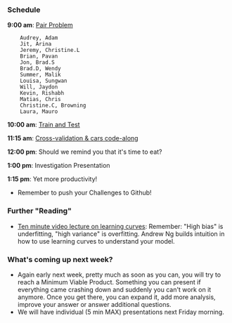 ### Schedule

**9:00 am**: [Pair Problem](pair.md)

		Audrey, Adam
		Jit, Arina
		Jeremy, Christine.L
		Brian, Pavan
		Jon, Brad.S
		Brad.D, Wendy
		Summer, Malik
		Louisa, Sungwan
		Will, Jaydon
		Kevin, Rishabh
		Matias, Chris
		Christine.C, Browning
		Laura, Mauro

**10:00 am**: [Train and Test](train_and_test.pdf)

**11:15 am**: [Cross-validation & cars code-along](regress_cross_validate.ipynb)

**12:00 pm**: Should we remind you that it's time to eat?

**1:00 pm**: Investigation Presentation

**1:15 pm**: Yet more productivity!

 * Remember to push your Challenges to Github!


### Further "Reading"

 * [Ten minute video lecture on learning curves](https://www.youtube.com/watch?v=g4XluwGYPaA): Remember: "High bias" is underfitting, "high variance" is overfitting. Andrew Ng builds intuition in how to use learning curves to understand your model.
 
### What's coming up next week?

 * Again early next week, pretty much as soon as you can, you will try
   to reach a Minimum Viable Product. Something you can present if
   everything came crashing down and suddenly you can't work on it
   anymore. Once you get there, you can expand it, add more analysis,
   improve your answer or answer additional questions.
 * We will have individual (5 min MAX) presentations next Friday morning.
